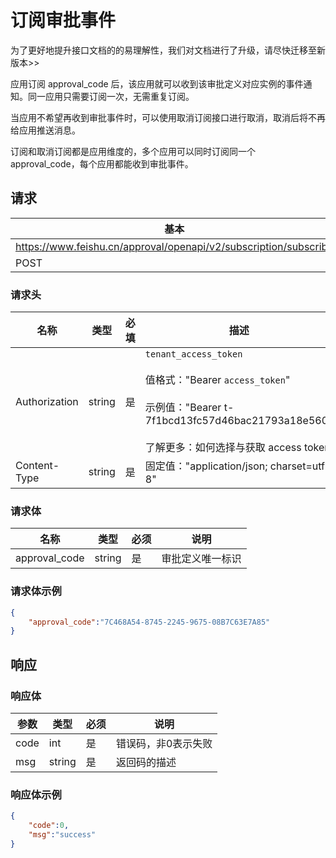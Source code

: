 # 订阅审批事件
<md-alert type="error">
为了更好地提升接口文档的的易理解性，我们对文档进行了升级，请尽快迁移至新版本>>
</md-alert>

应用订阅 approval_code 后，该应用就可以收到该审批定义对应实例的事件通知。同一应用只需要订阅一次，无需重复订阅。

当应用不希望再收到审批事件时，可以使用取消订阅接口进行取消，取消后将不再给应用推送消息。

订阅和取消订阅都是应用维度的，多个应用可以同时订阅同一个 approval_code，每个应用都能收到审批事件。

## 请求
| 基本 |  |
| --- | --- |
| https://www.feishu.cn/approval/openapi/v2/subscription/subscribe |
| POST |


### 请求头
| 名称 | 类型 | 必填 | 描述 |
| --- | --- | --- | --- |
| Authorization | string | 是 | `tenant_access_token`<br> <br>值格式："Bearer `access_token`"<br><br>示例值："Bearer t-7f1bcd13fc57d46bac21793a18e560"<br> <br> 了解更多：如何选择与获取 access token |
| Content-Type | string | 是 | 固定值："application/json; charset=utf-8" |



### 请求体

| 名称         | 类型           | 必须        | 说明        |
| --------- | --------------- | -------   | --------- |
|approval_code | string | 是 |  审批定义唯一标识 |

### 请求体示例

```json
{
	"approval_code":"7C468A54-8745-2245-9675-08B7C63E7A85"
}
````

## 响应

### 响应体
| 参数         |类型         |必须  | 说明        |
| --------- | ----------|----- | --------- |
|code |int |是 |错误码，非0表示失败 |
|msg | string |是| 返回码的描述|
### 响应体示例

```json
{
    "code":0,
    "msg":"success"
}
```
